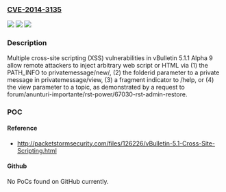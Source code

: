 ### [CVE-2014-3135](https://cve.mitre.org/cgi-bin/cvename.cgi?name=CVE-2014-3135)
![](https://img.shields.io/static/v1?label=Product&message=n%2Fa&color=blue)
![](https://img.shields.io/static/v1?label=Version&message=n%2Fa&color=blue)
![](https://img.shields.io/static/v1?label=Vulnerability&message=n%2Fa&color=brighgreen)

### Description

Multiple cross-site scripting (XSS) vulnerabilities in vBulletin 5.1.1 Alpha 9 allow remote attackers to inject arbitrary web script or HTML via (1) the PATH_INFO to privatemessage/new/, (2) the folderid parameter to a private message in privatemessage/view, (3) a fragment indicator to /help, or (4) the view parameter to a topic, as demonstrated by a request to forum/anunturi-importante/rst-power/67030-rst-admin-restore.

### POC

#### Reference
- http://packetstormsecurity.com/files/126226/vBulletin-5.1-Cross-Site-Scripting.html

#### Github
No PoCs found on GitHub currently.

